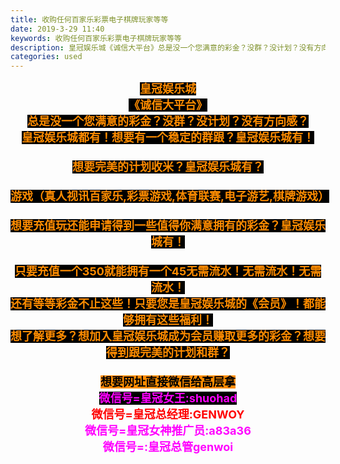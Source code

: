 ```yaml
---
title: 收购任何百家乐彩票电子棋牌玩家等等
date: 2019-3-29 11:40
keywords: 收购任何百家乐彩票电子棋牌玩家等等
description: 皇冠娱乐城《诚信大平台》总是没一个您满意的彩金？没群？没计划？没有方向感？皇冠娱乐城都有！想要有一个稳定的群跟？皇冠娱乐城有！想要完美的计划收米？皇冠娱乐城有？游戏（真人视讯百家乐,彩票游戏,体育联赛,电子游艺,棋牌游戏）想要充值玩还能申请
categories: used
---
```

<td class="t_f" id="postmessage_3336229">

<div align="center"><strong><font size="4"><font color="#ff8c00"><font style="background-color:black">皇冠娱乐城</font></font></font></strong></div><div align="center"><strong><font size="4"><font color="#ff8c00"><font style="background-color:black">《诚信大平台》</font></font></font></strong></div><div align="center"><strong><font size="4"><font color="#ff8c00"><font style="background-color:black">总是没一个您满意的彩金？没群？没计划？没有方向感？</font></font></font></strong></div><div align="center"><strong><font size="4"><font color="#ff8c00"><font style="background-color:black">皇冠娱乐城都有！想要有一个稳定的群跟？皇冠娱乐城有！</font></font></font></strong></div><div align="center"><strong><font size="4"><font color="#ff8c00"><font style="background-color:black"><br/>
</font></font></font></strong></div><div align="center"><strong><font size="4"><font color="#ff8c00"><font style="background-color:black">想要完美的计划收米？皇冠娱乐城有？</font></font></font></strong></div><div align="center"><strong><font size="4"><font color="#ff8c00"><font style="background-color:black"><br/>
</font></font></font></strong></div><div align="center"><strong><font size="4"><font color="#ff8c00"><font style="background-color:black">游戏（真人视讯百家乐,彩票游戏,体育联赛,电子游艺,棋牌游戏）</font></font></font></strong></div><div align="center"><strong><font size="4"><font color="#ff8c00"><font style="background-color:black"><br/>
</font></font></font></strong></div><div align="center"><strong><font size="4"><font color="#ff8c00"><font style="background-color:black">想要充值玩还能申请得到一些值得你满意拥有的彩金？皇冠娱乐城有！</font></font></font></strong></div><div align="center"><strong><font size="4"><font color="#ff8c00"><font style="background-color:black"><br/>
</font></font></font></strong></div><div align="center"><strong><font size="4"><font color="#ff8c00"><font style="background-color:black">只要充值一个350就能拥有一个45无需流水！无需流水！无需流水！</font></font></font></strong></div><div align="center"><strong><font size="4"><font color="#ff8c00"><font style="background-color:black">还有等等彩金不止这些！只要您是皇冠娱乐城的《会员》！都能够拥有这些福利！</font></font></font></strong></div><div align="center"><strong><font size="4"><font color="#ff8c00"><font style="background-color:black">想了解更多？想加入皇冠娱乐城成为会员赚取更多的彩金？想要得到跟完美的计划和群？</font></font></font></strong></div><div align="center"><strong><font size="4"><font color="#ff8c00"><font style="background-color:black"><br/>
</font></font></font></strong></div><div align="center"><font size="4"><font color="#000000"><font style="background-color:darkorange"><strong>想要网址直接微信给高层拿</strong></font></font></font></div><div align="center"><strong><font size="4"><font color="#ff00ff"><font style="background-color:black">微信号=皇冠女王:shuohad</font></font></font></strong></div><div align="center"><font size="4"><font color="#ff0000"><strong>微信号=皇冠总经理:GENWOY</strong></font></font></div><div align="center"><font size="4"><font color="#ff00ff"><strong>微信号=皇冠女神推广员:a83a36</strong></font></font></div><div align="center"><font size="4"><font color="#ff00ff"><strong>微信号=:皇冠总管genwoi</strong></font></font></div><br/>
</td>
